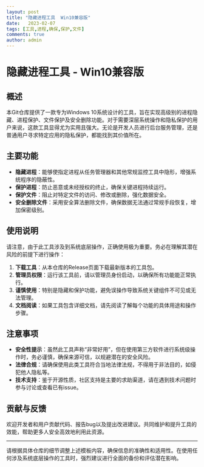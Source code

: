 ```yaml
---
layout: post
title: "隐藏进程工具  Win10兼容版"
date:   2023-02-07
tags: [工具,进程,确保,保护,文件]
comments: true
author: admin
---
```

# 隐藏进程工具 - Win10兼容版

## 概述

本Git仓库提供了一款专为Windows 10系统设计的工具，旨在实现高级别的进程隐藏、进程保护、文件保护及安全删除功能。对于需要深层系统操作和隐私保护的用户来说，这款工具显得尤为实用且强大。无论是开发人员进行后台服务管理，还是普通用户寻求特定应用的隐私保护，都能找到其价值所在。

## 主要功能

- **隐藏进程**：能够使指定进程从任务管理器和其他常规监控工具中隐形，增强系统程序的隐蔽性。
- **保护进程**：防止恶意或未经授权的终止，确保关键进程持续运行。
- **保护文件**：阻止对特定文件的访问、修改或删除，强化数据安全。
- **安全删除文件**：采用安全算法删除文件，确保数据无法通过常规手段恢复，增加保密级别。

## 使用说明

请注意，由于此工具涉及到系统底层操作，正确使用极为重要。务必在理解其潜在风险的前提下进行操作：

1. **下载工具**：从本仓库的Release页面下载最新版本的工具包。
2. **管理员权限**：运行该工具前，请以管理员身份启动，以确保所有功能能正常执行。
3. **谨慎使用**：特别是隐藏和保护功能，避免误操作导致系统关键组件不可见或无法管理。
4. **文档阅读**：如果工具包含详细文档，请先阅读了解每个功能的具体用途和操作步骤。

## 注意事项

- **安全性提示**：虽然此工具声称“非常好用”，但在使用第三方软件进行系统级操作时，务必谨慎，确保来源可信，以规避潜在的安全风险。
- **法律合规**：请确保使用此类工具符合当地法律法规，不得用于非法目的，如侵犯他人隐私等。
- **技术支持**：鉴于开源性质，社区支持是主要的求助渠道，请在遇到技术问题时参与讨论或查看已有issue。

## 贡献与反馈

欢迎开发者和用户贡献代码、报告bug以及提出改进建议。共同维护和提升工具的效能，帮助更多人安全高效地利用此资源。

---

请根据具体仓库的细节调整上述模板内容，确保信息的准确性和适用性。在使用任何涉及系统底层操作的工具时，强烈建议进行全面的备份和评估潜在影响。
